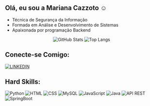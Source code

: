 ## Olá, eu sou a Mariana Cazzoto ☺️

- Técnica de Segurança da Informação
- Formada em Análise e Desenvolvimento de Sistemas
- Apaixonada por programação Backend

<div align="center"> 

![GitHub Stats](https://github-readme-stats.vercel.app/api?username=marianacazzoto&theme=transparent&&bg_color=000&border_color=FFF&title_color=c8a2c8&text_color=c8a2c8)
![Top Langs](https://github-readme-stats-git-masterrstaa-rickstaa.vercel.app/api/top-langs/?username=marianacazzoto&bg_color=000&border_color=FFF&title_color=c8a2c8&text_color=c8a2c8)

</div>

## Conecte-se Comigo:   
         
<div align="left" > 

  <a href="https://www.linkedin.com/in/mariana-cazzoto/">

  ![LINKEDIN](https://img.shields.io/badge/Linkedin-FFF?style=for-the-badge&logo=linkedin&logoColor=c8a2c8)
  </a>

</div>


## Hard Skills:   
         
<div  align="left" style="display: inline_block">

 ![Python](https://img.shields.io/badge/Python-FFF?style=for-the-badge&logo=python&logoColor=c8a2c8)
 ![HTML](https://img.shields.io/badge/HTML5-FFF?style=for-the-badge&logo=html5&logoColor=c8a2c8)
 ![CSS](https://img.shields.io/badge/CSS-FFF?style=for-the-badge&logo=css3&logoColor=c8a2c8)
 ![MySQL](https://img.shields.io/badge/Mysql-FFF?style=for-the-badge&logo=mysql&logoColor=c8a2c8)
 ![JavaScript](https://img.shields.io/badge/Javascript-FFF?style=for-the-badge&logo=javascript&logoColor=c8a2c8)
 ![Java](https://img.shields.io/badge/Java-FFF?style=for-the-badge&logo=Java&logoColor=c8a2c8)
 ![API REST](https://img.shields.io/badge/API%20REST-FFF?style=for-the-badge&logo=api&logoColor=c8a2c8)
 ![SpringBoot](https://img.shields.io/badge/SpringBoot-FFF?style=for-the-badge&logo=spring&logoColor=c8a2c8)
</div>
